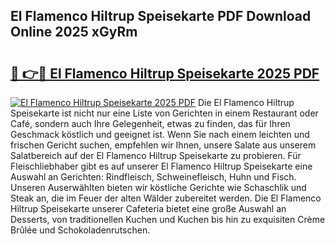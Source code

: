 ## El Flamenco Hiltrup Speisekarte PDF Download Online 2025 xGyRm

# <h2><a href="http://gc8n85.nevu.top/?p=El+Flamenco+Hiltrup+Speisekarte">🔗 👉🔴 El Flamenco Hiltrup Speisekarte 2025 PDF</a></h2>

[![El Flamenco Hiltrup Speisekarte 2025 PDF](https://i.imgur.com/dBaPXMq.png)](http://gc8n85.nevu.top/?p=El+Flamenco+Hiltrup+Speisekarte)
Die El Flamenco Hiltrup Speisekarte ist nicht nur eine Liste von Gerichten in einem Restaurant oder Café, sondern auch Ihre Gelegenheit, etwas zu finden, das für Ihren Geschmack köstlich und geeignet ist. Wenn Sie nach einem leichten und frischen Gericht suchen, empfehlen wir Ihnen, unsere Salate aus unserem Salatbereich auf der El Flamenco Hiltrup Speisekarte zu probieren. Für Fleischliebhaber gibt es auf unserer El Flamenco Hiltrup Speisekarte eine Auswahl an Gerichten: Rindfleisch, Schweinefleisch, Huhn und Fisch. Unseren Auserwählten bieten wir köstliche Gerichte wie Schaschlik und Steak an, die im Feuer der alten Wälder zubereitet werden. Die El Flamenco Hiltrup Speisekarte unserer Cafeteria bietet eine große Auswahl an Desserts, von traditionellen Kuchen und Kuchen bis hin zu exquisiten Crème Brûlée und Schokoladenrutschen.
